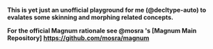 **This is yet just an unofficial playground for me (@decltype-auto) to evalates some skinning and morphing related concepts.**

**For the official Magnum rationale see  @mosra 's [Magnum Main Repository] https://github.com/mosra/magnum**
